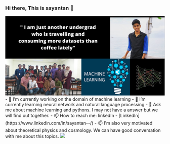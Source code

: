 ### Hi there, This is sayantan 👋
<img src = "https://github.com/sayantan1410/sayantan1410/blob/master/Main%20image.png">
- 🔭 I’m currently working on the domain of machine learning 
- 🌱 I’m currently learning neural network and natural language processing
- 💬 Ask me about machine learning and pythons. I may not have a answer but we will find out together.
- 📫 How to reach me: linkedIn - [LinkedIn](https://www.linkedin.com/in/sayantan--/)
- 📫 I'm also very motivated about theoretical physics and cosmology. We can have good conversation with me about this topics.
<img src = "https://github-readme-stats.vercel.app/api?username=sayantan1410&&show_icons=true&title_color=ffffff&icon_color=bb2acf&text_color=daf7dc&bg_color=151515">
